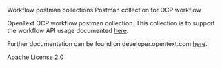 Workflow postman collections
Postman collection for OCP workflow

OpenText OCP workflow postman collection. This collection is to support the workflow API usage documented [here](https://developer.opentext.com/apis/11b39c7b-a021-4274-a195-e893fdc70de1/Workflow%20Service).

Further documentation can be found on developer.opentext.com [here](https://developer.opentext.com/resources/documentation/Process%20and%20Automate/8c2eb4491d04c0b6eb65e4084979a0f8/page/1).

Apache License 2.0
